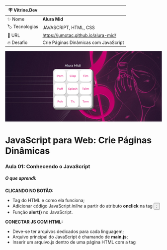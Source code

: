 | :placard: Vitrine.Dev |     |
| ------------- | --- |
| :sparkles: Nome | **Alura Mid** 
| :label: Tecnologias | JAVASCRIPT, HTML, CSS 
| :rocket: URL | https://jumotac.github.io/alura-mid/
| :fire: Desafio | Crie Páginas Dinâmicas com JavaScript

<!-- Inserir imagem com a #vitrinedev ao final do link -->
![](https://raw.githubusercontent.com/jumotac/alura-mid/master/images/alura-mid.png#vitrinedev)


# JavaScript para Web: Crie Páginas Dinâmicas


### Aula 01: Conhecendo o JavaScript 


##### O que aprendi:

**CLICANDO NO BOTÃO:**
- Tag **<audio>** do HTML e como ela funciona;
- Adicionar código JavaScript _inline_ a partir do atributo **onclick** na tag **<button>**;
- Função **alert()** no JavaScript.

**CONECTAR JS COM HTML:**
- Deve-se ter arquivos dedicados para cada linguagem;
- Arquivo principal do JavaScript é chamando de **main.js**;
- Inserir um arquivo.js dentro de uma página HTML com a tag **<script>**.

**BUSCAR UM ELEMENTO:**
- Tipos de seletores que pode-se usar no JavaScript (elemento, classe e id);
- Como utilizar a função **querySelector** para selecionar os elementos de uma página HTML. 
- A referência **document**, representa o documento HTML dentro do JavaScript;
- JavaScript é uma linguagem _case sensitive_.


### Aula 02: Funções

##### O que aprendi:

**PLAY NO JS:**
- Manipular a tag **<audio>**  do HTML através do JavaScript;
- Reproduzi um som a partir da função **play()**;

**FUNÇÃO:**
- O que é, para que serve e como declarar;
- Sintaxe básica;
- A ordem da execução de um código JavaScript importa (no HTML e no próprio arquivo JS);

**CLIQUE NO BOTÃO:**
- Utilizar o **onclick** como atributo no JS;
- Atribuir uma função ao **onclick**, mas que nao seja acionada imediatamente. 


### Aula 03: Lista

##### O que aprendi:

**LISTA DE ELEMENTOS:**
- Para buscar muitos elementos é utilizado o _querySelectorAll_, que retorna uma lista (NodeList) com todos os elementos do seletor informado.

**REFERÊNCIAS:** 
- Para que serve uma referência e como declarar um valor **constante** no código.

**CONHECENDO LISTAS:**
- A estrutura de uma lista em KS e como acessar os elementos a partir dos índices com a sintaxe de colchetes.


### Aula 04: Iterando em Listas

##### O que aprendi:

**PERCORRENDO LISTAS:**
- Utilização da estrutura de repetição _while_ para percorrer uma lista; 
- Criação de referências variáveis com _let_;
- Conhecimento do atributo _length_ contido nas listas, para obter um valor dinâmico.

***FUNÇÃO COM PARÂMETROS:**
- Declaração e utlização de _parâmetros_ dentro de um função;
- O que é uma função anônima.

**TEXTOS DINÂMICOS:**
- Como criar textos dinâmicos utilizando _Template String_;
- Como acessar as classes de um elemento através do atributo _classList_.

**REPETIÇÃO OTIMIZADA COM FOR:**
- Como é a estrutura de repetição _for_ e como ela pode ajudar com um código mais limpo;
- Incrementar um valor de variável com o operador _++_;


### Aula 05: Eventos e Lógicas

##### O que aprendi:

**EVENTOS NO TECLADO:**
- O que são eventos do teclado e como usa-los: _onkeydown_ e _onkeyup_;
- Como adicionar e remover classes em um elemento HTML através do JS, com as funções _add_ e _remove_ do _classList_.

**CÓDIÇÕES NO CÓDIGO E OPERADORES LÓGICOS:**
- O que é o objeto _event_, como declarar e acessar através do parâmetro de uma função atrelada a um evento.
- Estrutura condicional com _if_  e _else_ e para que serve;
- Operadores: *==* igualdade, *===* estritamente igual, *||* operador OR, *!=* not equals, *&&* AND e o valor *null*.


### :wrench:Ferramentas:

Ferramentas utilizadas para auxiliar na execução do projeto:

- **Visual Studio Code** - editor de código

- **Github** - Para estruturar o portfólio 

  

### :heart:Agradecimentos:  

- Instrutora: 
  - [Vanessa Me Tonini](https://www.linkedin.com/in/vanessametonini/);
  - [Alura](www.alura.com.br)   


<p align="center">Desenvolvido 💗 por <a href="https://github.com/jumotac">Ju Mota</a></p>


